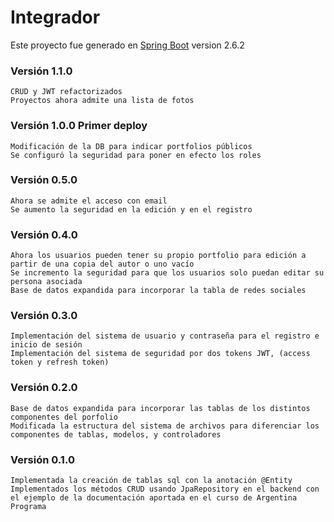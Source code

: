 # Integrador

Este proyecto fue generado en [Spring Boot](https://spring.io/projects/spring-boot) version 2.6.2

### Versión 1.1.0
    CRUD y JWT refactorizados
    Proyectos ahora admite una lista de fotos

### Versión 1.0.0 Primer deploy
    Modificación de la DB para indicar portfolios públicos
    Se configuró la seguridad para poner en efecto los roles

### Versión 0.5.0
    Ahora se admite el acceso con email
    Se aumento la seguridad en la edición y en el registro

### Versión 0.4.0
    Ahora los usuarios pueden tener su propio portfolio para edición a partir de una copia del autor o uno vacío
    Se incremento la seguridad para que los usuarios solo puedan editar su persona asociada
    Base de datos expandida para incorporar la tabla de redes sociales

### Versión 0.3.0
	Implementación del sistema de usuario y contraseña para el registro e inicio de sesión
	Implementación del sistema de seguridad por dos tokens JWT, (access token y refresh token)

### Versión 0.2.0
	Base de datos expandida para incorporar las tablas de los distintos componentes del porfolio
	Modificada la estructura del sistema de archivos para diferenciar los componentes de tablas, modelos, y controladores

### Versión 0.1.0
	Implementada la creación de tablas sql con la anotación @Entity
	Implementados los métodos CRUD usando JpaRepository en el backend con el ejemplo de la documentación aportada en el curso de Argentina Programa

